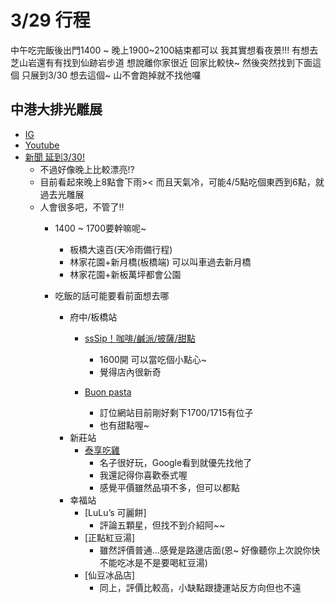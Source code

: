 # 3/29 行程

中午吃完飯後出門1400 ~ 晚上1900~2100結束都可以
我其實想看夜景!!! 有想去芝山岩還有有找到仙跡岩步道 想說離你家很近 回家比較快~
然後突然找到下面這個 只展到3/30 想去這個~ 山不會跑掉就不找他囉

中港大排光雕展
---
- [IG](https://www.instagram.com/orangetalksome/reel/DGlBW0Bhzod/)
- [Youtube](https://www.youtube.com/watch?v=Vspq5X8XxKk)
- [新聞 延到3/30!](https://udn.com/news/story/7323/8619979)
    - 不過好像晚上比較漂亮!?
    - 目前看起來晚上8點會下雨>< 而且天氣冷，可能4/5點吃個東西到6點，就過去光雕展
    - 人會很多吧，不管了!!
        - 1400 ~ 1700要幹嘛呢~
            - 板橋大遠百(天冷雨備行程)
            - 林家花園+新月橋(板橋端) 可以叫車過去新月橋
            - 林家花園+新板萬坪都會公園

        - 吃飯的話可能要看前面想去哪
            - 府中/板橋站
                - [ssSip！咖啡/鹹派/披薩/甜點](https://www.threads.net/@ellens.e.studio/post/DCdwMkbSZw-)
                    - 1600開 可以當吃個小點心~
                    - 覺得店內很新奇
                    
                -  [Buon pasta](https://tenjo.tw/buonpasta/)
                    -  訂位網站目前剛好剩下1700/1715有位子
                    -  也有甜點喔~
            - 新莊站
                - [泰享吃雞](https://cc60222.pixnet.net/blog/post/36399959)
                    - 名子很好玩，Google看到就優先找他了
                    - 我還記得你喜歡泰式喔
                    - 感覺平價雖然品項不多，但可以都點
            - 幸福站
                - [LuLu’s 可麗餅]
                    - 評論五顆星，但找不到介紹阿~~
                - [正點紅豆湯]
                    - 雖然評價普通...感覺是路邊店面(恩~ 好像聽你上次說你快不能吃冰是不是要喝紅豆湯)
                - [仙豆冰品店] 
                    - 同上，評價比較高，小缺點跟捷運站反方向但也不遠


